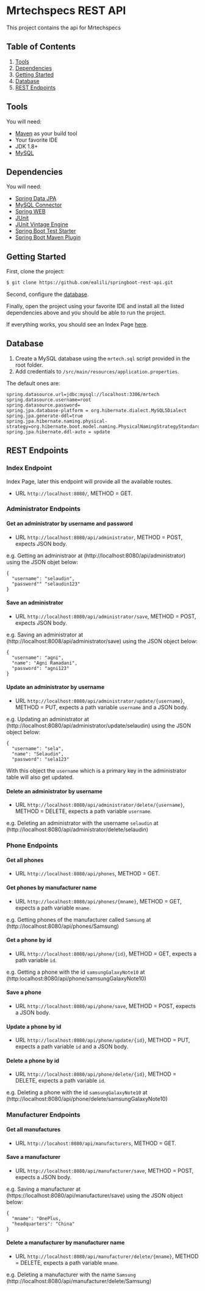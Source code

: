 # Mrtechspecs REST API

This project contains the api for Mrtechspecs


## Table of Contents

1. [Tools](#tools)
1. [Dependencies](#dependencies)
1. [Getting Started](#getting-started)
1. [Database](#database)
1. [REST Endpoints](#rest-endpoints)

## Tools 

You will need:

* [Maven](https://maven.apache.org/) as your build tool
* Your favorite IDE
* JDK 1.8+
* [MySQL](https://www.mysql.com/)

## Dependencies

You will need:

* [Spring Data JPA](https://mvnrepository.com/artifact/org.springframework.boot/spring-boot-starter-data-jpa)
* [MySQL Connector](https://mvnrepository.com/artifact/mysql/mysql-connector-java)
* [Spring WEB](https://mvnrepository.com/artifact/org.springframework/spring-web)
* [JUnit](https://mvnrepository.com/artifact/junit/junit)
* [JUnit Vintage Engine](https://mvnrepository.com/artifact/org.junit.vintage/junit-vintage-engine)
* [Spring Boot Test Starter](https://mvnrepository.com/artifact/org.springframework.boot/spring-boot-starter-test)
* [Spring Boot Maven Plugin](https://mvnrepository.com/artifact/org.springframework.boot/spring-boot-maven-plugin)


## Getting Started

First, clone the project:

```bash
$ git clone https://github.com/ealili/springboot-rest-api.git
```

Second, configure the [database](#database).

Finally, open the project using your favorite IDE and install all the listed dependencies above and you should be able to run the project.

If everything works, you should see an Index Page [here](http://127.0.0.1:8080/).

## Database

1. Create a MySQL database using the `mrtech.sql` script provided in the root folder.
1. Add credentials to `/src/main/resources/application.properties`.

The default ones are:

``` 
spring.datasource.url=jdbc:mysql://localhost:3306/mrtech
spring.datasource.username=root
spring.datasource.password=
spring.jpa.database-platform = org.hibernate.dialect.MySQL5Dialect
spring.jpa.generate-ddl=true
spring.jpa.hibernate.naming.physical-strategy=org.hibernate.boot.model.naming.PhysicalNamingStrategyStandardImpl
spring.jpa.hibernate.ddl-auto = update
```

## REST Endpoints

### Index Endpoint

Index Page, later this endpoint will provide all the available routes.

* URL `http://localhost:8080/`, METHOD = GET.

### Administrator Endpoints

#### Get an administrator by username and password 

* URL `http://localhost:8080/api/administrator`, METHOD = POST, expects JSON body.

e.g. Getting an administraor at (http://localhost:8080/api/administrator) using the JSON objet below:

```
{
  "username": "selaudin",
  "password"" "selaudin123"
}
```

#### Save an administrator 

* URL `http://localhost:8080/api/administrator/save`, METHOD = POST, expects JSON body.

e.g. Saving an administrator at (http://localhost:8008/api/administrator/save) using the JSON object below:

```
{
  "username": "agni",
  "name": "Agni Ramadani",
  "password": "agni123"
}
```

#### Update an administrator by username

* URL `http://localhost:8080/api/administrator/update/{username}`, METHOD = PUT, expects a path variable `username` and a JSON body.

e.g. Updating an administrator at (http://localhost:8080/api/administrator/update/selaudin) using the JSON object below:

```
{
  "username": "sela",
  "name": "Selaudin",
  "password": "sela123"
```

With this object the `username` which is a primary key in the administrator table will also get updated.

#### Delete an administrator by username

* URL `http://localhost:8080/api/administrator/delete/{username}`, METHOD = DELETE, expects a path variable `username`.

e.g. Deleting an administrator with the username `selaudin` at (http://localhost:8080/api/administrator/delete/selaudin)

### Phone Endpoints

#### Get all phones

* URL `http://localhost:8080/api/phones`, METHOD = GET.

#### Get phones by manufacturer name

* URL `http://localhost:8080/api/phones/{mname}`, METHOD = GET, expects a path variable `mname`.

e.g. Getting phones of the manufacturer called `Samsung` at (http://localhost:8080/api/phones/Samsung)

#### Get a phone by id

* URL `http://localhost:8080/api/phone/{id}`, METHOD = GET, expects a path variable `id`.

e.g. Getting a phone with the id `samsungGalaxyNote10` at (http:localhost:8080/api/phone/samsungGalaxyNote10)

#### Save a phone

* URL `http://localhost:8080/api/phone/save`, METHOD = POST, expects a JSON body.

#### Update a phone by id

* URL `http://localhost:8080/api/phone/update/{id}`, METHOD = PUT, expects a path variable `id` and a JSON body.

#### Delete a phone by id

* URL `http://localhost:8080/api/phone/delete/{id}`, METHOD = DELETE, expects a path variable `id`.

e.g. Deleting a phone with the id `samsungGalaxyNote10` at (http://localhost:8080/api/phone/delete/samsungGalaxyNote10)

### Manufacturer Endpoints

#### Get all manufactures

* URL `http://locahost:8080/api/manufacturers`, METHOD = GET.

#### Save a manufacturer

* URL `http://localhost:8080/api/manufacturer/save`, METHOD = POST, expects a JSON body.

e.g. Saving a manufacturer at (https://localhost:8080/api/manufacturer/save) using the JSON object below:

```
{
  "mname": "OnePlus,
  "headquarters": "China"
}
```

#### Delete a manufacturer by manufacturer name

* URL `http://localhost:8080/api/manufacturer/delete/{mname}`, METHOD = DELETE, expects a path variable `mname`.

e.g. Deleting a manufacturer with the name `Samsung` (http://localhost:8080/api/manufacturer/delete/Samsung)






